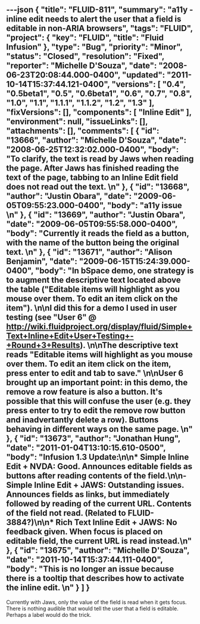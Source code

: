 ---json
{
  "title": "FLUID-811",
  "summary": "a11y - inline edit needs to alert the user that a field is editable in non-ARIA browsers",
  "tags": "FLUID",
  "project": {
    "key": "FLUID",
    "title": "Fluid Infusion"
  },
  "type": "Bug",
  "priority": "Minor",
  "status": "Closed",
  "resolution": "Fixed",
  "reporter": "Michelle D'Souza",
  "date": "2008-06-23T20:08:44.000-0400",
  "updated": "2011-10-14T15:37:44.121-0400",
  "versions": [
    "0.4",
    "0.5beta1",
    "0.5",
    "0.6beta1",
    "0.6",
    "0.7",
    "0.8",
    "1.0",
    "1.1",
    "1.1.1",
    "1.1.2",
    "1.2",
    "1.3"
  ],
  "fixVersions": [],
  "components": [
    "Inline Edit"
  ],
  "environment": null,
  "issueLinks": [],
  "attachments": [],
  "comments": [
    {
      "id": "13666",
      "author": "Michelle D'Souza",
      "date": "2008-06-25T12:32:02.000-0400",
      "body": "To clarify, the text is read by Jaws when reading the page. After Jaws has finished reading the text of the page, tabbing to an Inline Edit field does not read out the text.&#x20;\n"
    },
    {
      "id": "13668",
      "author": "Justin Obara",
      "date": "2009-06-05T09:55:23.000-0400",
      "body": "a11y issue&#x20;\n"
    },
    {
      "id": "13669",
      "author": "Justin Obara",
      "date": "2009-06-05T09:55:58.000-0400",
      "body": "Currently it reads the field as a button, with the name of the button being the original text.&#x20;\n"
    },
    {
      "id": "13671",
      "author": "Alison Benjamin",
      "date": "2009-06-15T15:24:39.000-0400",
      "body": "In bSpace demo, one strategy is to augment the descriptive text located above the table (\"Editable items will highlight as you mouse over them. To edit an item click on the item\").&#x20;\n\nI did this for a demo I used in user testing (see \"User 6\" @ <http://wiki.fluidproject.org/display/fluid/Simple+Text+Inline+Edit+User+Testing+-+Round+3+Results>). &#x20;\n\nThe descriptive text reads \"Editable items will highlight as you mouse over them. To edit an item click on the item, press enter to edit and tab to save.\"&#x20;\n\nUser 6 brought up an important point: in this demo, the remove a row feature is also a button. It's possible that this will confuse the user (e.g. they press enter to try to edit the remove row button and inadvertantly delete a row). Buttons behaving in different ways on the same page.&#x20;\n"
    },
    {
      "id": "13673",
      "author": "Jonathan Hung",
      "date": "2011-01-04T13:10:15.610-0500",
      "body": "Infusion 1.3 Update:\n\n* Simple Inline Edit + NVDA: Good. Announces editable fields as buttons after reading contents of the field.\n\n- Simple Inline Edit + JAWS: Outstanding issues. Announces fields as links, but immediately followed by reading of the current URL. Contents of the field not read. (Related to FLUID-3884?)\n\n* Rich Text Inline Edit + JAWS: No feedback given. When focus is placed on editable field, the current URL is read instead.\n"
    },
    {
      "id": "13675",
      "author": "Michelle D'Souza",
      "date": "2011-10-14T15:37:44.111-0400",
      "body": "This is no longer an issue because there is a tooltip that describes how to activate the inline edit.&#x20;\n"
    }
  ]
}
---
Currently with Jaws, only the value of the field is read when it gets focus. There is nothing audible that would tell the user that a field is editable. Perhaps a label would do the trick.

        